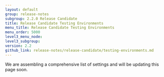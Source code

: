 ```yaml
---
layout: default
group: release-notes
subgroup: 2.2.0 Release Candidate
title: Release Candidate Testing Environments
menu_title: Release Candidate Testing Environments
menu_order: 5000
level3_menu_node:
level3_subgroup:
version: 2.2
github_link: release-notes/release-candidate/testing-environments.md
---
```


We are assembling a comprehensive list of settings and will be updating this page soon.
